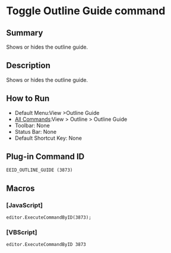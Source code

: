 # Toggle Outline Guide command

## Summary

Shows or hides the outline guide.

## Description

Shows or hides the outline guide.

## How to Run

- Default Menu:View \>Outline Guide
- [All Commands](../tools/all_commands):View >
Outline >
Outline Guide
- Toolbar: None
- Status Bar: None
- Default Shortcut Key: None

## Plug-in Command ID

```
EEID_OUTLINE_GUIDE (3873)```

## Macros

### \[JavaScript\]

```
editor.ExecuteCommandByID(3873);
```

### \[VBScript\]

```
editor.ExecuteCommandByID 3873
```
